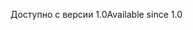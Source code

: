 <span data-ttu-id="98be5-101">Доступно с версии 1.0</span><span class="sxs-lookup"><span data-stu-id="98be5-101">Available since 1.0</span></span>